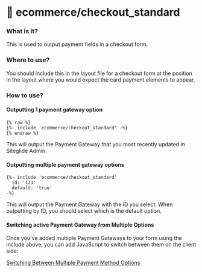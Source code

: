 # 👀 ecommerce/checkout\_standard

### What is it?

This is used to output payment fields in a checkout form.

### Where to use?

You should include this in the layout file for a checkout form at the position in the layout where you would expect the card payment elements to appear.

### How to use?

#### Outputting 1 payment gateway option

```liquid
{% raw %}
{%- include 'ecommerce/checkout_standard' -%}
{% endraw %}

```

This will output the Payment Gateway that you most recently updated in Siteglide Admin.

#### Outputting multiple payment gateway options

```liquid
{%- include 'ecommerce/checkout_standard'
  id: '123'
  default: 'true'
-%}
```

This will output the Payment Gateway with the ID you select. When outputting by ID, you should select which is the default option.

#### Switching active Payment Gateway from Multiple Options

Once you've added multiple Payment Gateways to your form using the include above, you can add JavaScript to switch between them on the client side:

[Switching Between Multiple Payment Method Options](../../Siteglide%20Developer%20Documentation/Switching%20Between%20Multiple%20Payment%20Method%20Options.md)
